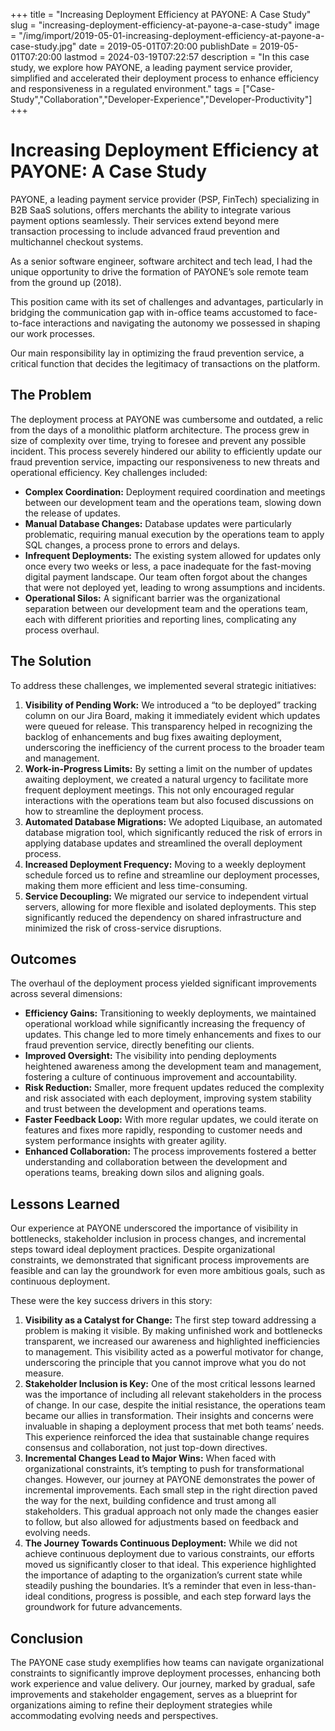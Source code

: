 +++
title = "Increasing Deployment Efficiency at PAYONE: A Case Study"
slug = "increasing-deployment-efficiency-at-payone-a-case-study"
image = "/img/import/2019-05-01-increasing-deployment-efficiency-at-payone-a-case-study.jpg"
date = 2019-05-01T07:20:00
publishDate = 2019-05-01T07:20:00
lastmod = 2024-03-19T07:22:57
description = "In this case study, we explore how PAYONE, a leading payment service provider, simplified and accelerated their deployment process to enhance efficiency and responsiveness in a regulated environment."
tags = ["Case-Study","Collaboration","Developer-Experience","Developer-Productivity"]
+++
# Increasing Deployment Efficiency at PAYONE: A Case Study

PAYONE, a leading payment service provider (PSP, FinTech) specializing in B2B SaaS solutions, offers merchants the ability to integrate various payment options seamlessly. Their services extend beyond mere transaction processing to include advanced fraud prevention and multichannel checkout systems. 

As a senior software engineer, software architect and tech lead, I had the unique opportunity to drive the formation of PAYONE’s sole remote team from the ground up (2018). 

This position came with its set of challenges and advantages, particularly in bridging the communication gap with in-office teams accustomed to face-to-face interactions and navigating the autonomy we possessed in shaping our work processes. 

Our main responsibility lay in optimizing the fraud prevention service, a critical function that decides the legitimacy of transactions on the platform.

## The Problem

The deployment process at PAYONE was cumbersome and outdated, a relic from the days of a monolithic platform architecture. The process grew in size of complexity over time, trying to foresee and prevent any possible incident. This process severely hindered our ability to efficiently update our fraud prevention service, impacting our responsiveness to new threats and operational efficiency. Key challenges included:

* **Complex Coordination:** Deployment required coordination and meetings between our development team and the operations team, slowing down the release of updates.
* **Manual Database Changes:** Database updates were particularly problematic, requiring manual execution by the operations team to apply SQL changes, a process prone to errors and delays.
* **Infrequent Deployments:** The existing system allowed for updates only once every two weeks or less, a pace inadequate for the fast-moving digital payment landscape. Our team often forgot about the changes that were not deployed yet, leading to wrong assumptions and incidents.
* **Operational Silos:** A significant barrier was the organizational separation between our development team and the operations team, each with different priorities and reporting lines, complicating any process overhaul.

## The Solution

To address these challenges, we implemented several strategic initiatives:

1. **Visibility of Pending Work:** We introduced a “to be deployed” tracking column on our Jira Board, making it immediately evident which updates were queued for release. This transparency helped in recognizing the backlog of enhancements and bug fixes awaiting deployment, underscoring the inefficiency of the current process to the broader team and management.
2. **Work-in-Progress Limits:** By setting a limit on the number of updates awaiting deployment, we created a natural urgency to facilitate more frequent deployment meetings. This not only encouraged regular interactions with the operations team but also focused discussions on how to streamline the deployment process.
3. **Automated Database Migrations:** We adopted Liquibase, an automated database migration tool, which significantly reduced the risk of errors in applying database updates and streamlined the overall deployment process.
4. **Increased Deployment Frequency:** Moving to a weekly deployment schedule forced us to refine and streamline our deployment processes, making them more efficient and less time-consuming.
5. **Service Decoupling:** We migrated our service to independent virtual servers, allowing for more flexible and isolated deployments. This step significantly reduced the dependency on shared infrastructure and minimized the risk of cross-service disruptions.

## Outcomes

The overhaul of the deployment process yielded significant improvements across several dimensions:

* **Efficiency Gains:** Transitioning to weekly deployments, we maintained operational workload while significantly increasing the frequency of updates. This change led to more timely enhancements and fixes to our fraud prevention service, directly benefiting our clients.
* **Improved Oversight:** The visibility into pending deployments heightened awareness among the development team and management, fostering a culture of continuous improvement and accountability.
* **Risk Reduction:** Smaller, more frequent updates reduced the complexity and risk associated with each deployment, improving system stability and trust between the development and operations teams.
* **Faster Feedback Loop:** With more regular updates, we could iterate on features and fixes more rapidly, responding to customer needs and system performance insights with greater agility.
* **Enhanced Collaboration:** The process improvements fostered a better understanding and collaboration between the development and operations teams, breaking down silos and aligning goals.

## Lessons Learned

Our experience at PAYONE underscored the importance of visibility in bottlenecks, stakeholder inclusion in process changes, and incremental steps toward ideal deployment practices. Despite organizational constraints, we demonstrated that significant process improvements are feasible and can lay the groundwork for even more ambitious goals, such as continuous deployment.

These were the key success drivers in this story:

1. **Visibility as a Catalyst for Change:** The first step toward addressing a problem is making it visible. By making unfinished work and bottlenecks transparent, we increased our awareness and highlighted inefficiencies to management. This visibility acted as a powerful motivator for change, underscoring the principle that you cannot improve what you do not measure.
2. **Stakeholder Inclusion is Key:** One of the most critical lessons learned was the importance of including all relevant stakeholders in the process of change. In our case, despite the initial resistance, the operations team became our allies in transformation. Their insights and concerns were invaluable in shaping a deployment process that met both teams’ needs. This experience reinforced the idea that sustainable change requires consensus and collaboration, not just top-down directives.
3. **Incremental Changes Lead to Major Wins:** When faced with organizational constraints, it’s tempting to push for transformational changes. However, our journey at PAYONE demonstrates the power of incremental improvements. Each small step in the right direction paved the way for the next, building confidence and trust among all stakeholders. This gradual approach not only made the changes easier to follow, but also allowed for adjustments based on feedback and evolving needs.
4. **The Journey Towards Continuous Deployment:** While we did not achieve continuous deployment due to various constraints, our efforts moved us significantly closer to that ideal. This experience highlighted the importance of adapting to the organization’s current state while steadily pushing the boundaries. It’s a reminder that even in less-than-ideal conditions, progress is possible, and each step forward lays the groundwork for future advancements.

## Conclusion

The PAYONE case study exemplifies how teams can navigate organizational constraints to significantly improve deployment processes, enhancing both work experience and value delivery. Our journey, marked by gradual, safe improvements and stakeholder engagement, serves as a blueprint for organizations aiming to refine their deployment strategies while accommodating evolving needs and perspectives.
